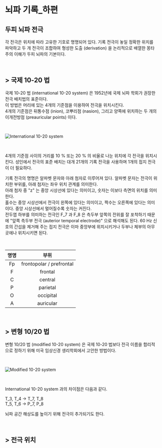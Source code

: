 # 뇌파 기록_하편
## 두피 뇌파 전극
각 전극은 위치에 따라 고유한 기호로 명명되어 있다. 기록 전극이 놓일 정확한 위치를 파악하고 두 개 전극이 조합하여 형성한 도출 (derivation) 을 논리적으로 배열한 몽타주의 이해가 두피 뇌파의 기본이다.

<br>

## > 국제 10-20 법
국제 10-20 법 (international 10-20 system) 은 1952년에 국제 뇌파 학회가 권장한 전극 배치법의 표준이다.  
이 방법은 머리에 있는 4개의 기준점을 이용하여 전극을 위치시킨다.  
4개의 기준점은 뒤통수점 (inion), 코뿌리점 (nasion), 그리고 양쪽에 위치하는 두 개의 이개전방점 (preauricular points) 이다.  

<br>

![International 10-20 system](https://upload.wikimedia.org/wikipedia/commons/7/70/21_electrodes_of_International_10-20_system_for_EEG.svg)

<br>

4개의 기준점 사이의 거리를 10 % 또는 20 % 의 비율로 나눈 위치에 각 전극을 위치시킨다. 성인에서 전극의 표준 배치는 대개 21개의 기록 전극을 사용하며 1개의 접지 전극이 더 필요하다.

기록 전극의 명명은 알파벳 문자와 아래 첨자로 이루어져 있다. 알파벳 문자는 전극이 위치한 부위를, 아래 첨자는 좌우 위치 관계를 의미한다.  
아래 첨자 중 "z" 는 중앙 시상선에 있다는 의미이고, 숫자는 이보다 측면의 위치를 의미한다.  
홀수는 중앙 시상선에서 전극이 왼쪽에 있다는 의미이고, 짝수는 오른쪽에 있다는 의미이다. 중앙 시상선에서 멀어질수록 숫자는 커진다.  
전두엽 하부를 의미하는 전극인 F_7 과 F_8 은 측두부 앞쪽의 전위를 잘 포착하기 때문에 "앞쪽 측두부 전극 (auterior temporal electrode)" 으로 해석해도 된다. 60 Hz 신호의 간섭을 제거해 주는 접지 전극은 이마 중앙부에 위치시키거나 두부나 체부의 아무 곳에나 위치시키면 된다.

<br>

| 명명 | 부위 |
|:---:|:----:|  
|Fp  |frontopolar / prefrontal|
|F   |frontal|
|C   |central|
|P   |parietal|
|O   |occipital|
|A   |auricular|

<br>

## > 변형 10/20 법
변형 10/20 법 (modified 10-20 system) 은 국제 10-20 법보다 전극 이름을 합리적으로 정하기 위해 미국 임상신경 생리학회에서 고안한 방법이다.  

<br>

![Modified 10-20 system](https://upload.wikimedia.org/wikipedia/commons/thumb/f/fb/EEG_10-10_system_with_additional_information.svg/1920px-EEG_10-10_system_with_additional_information.svg.png)

<br>

International 10-20 system 과의 차이점은 다음과 같다.

T_3, T_4 -> T_7, T_8  
T_5, T_6 -> P_7, P_8

뇌파 공간 해상도를 높이기 위해 전극이 추가되기도 한다.

<br>

## > 전극 위치


